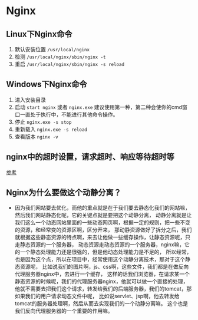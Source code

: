 # Nginx


## Linux下Nginx命令

1. 默认安装位置 `/usr/local/nginx`
2. 检测 `/usr/local/nginx/sbin/nginx -t`
3. 重启 `/usr/local/nginx/sbin/nginx -s reload`

## Windows下Nginx命令

1. 进入安装目录
2. 启动 `start nginx` 或者 `nginx.exe` 建议使用第一种，第二种会使你的cmd窗口一直处于执行中，不能进行其他命令操作。
3. 停止 `nginx.exe -s stop`
4. 重新载入 `nginx.exe -s reload`
5. 查看版本 `nginx -v`

## nginx中的超时设置，请求超时、响应等待超时等

[参考](https://www.cnblogs.com/lemon-flm/p/8352194.html)


## Nginx为什么要做这个动静分离？

* 因为我们网站要去优化，而他的重点就是在于我们要去静态化我们的网站嘛，然后我们网站静态化呢，它的关键点就是要把这个动静分离，
动静分离就是让我们这么一个动态网站里面的一些动态网页啊，根据一定的规则，把一些不变的资源，和经常变的资源区啊，区分开来，
那动静资源做好了拆分之后，我们就根据这些静态资源的特点啊，来去让他做一些缓存操作，让静态资源呢，只走静态资源的一个服务器，
动态资源走动态资源的一个服务器，nginx嘛，它的一个静态处理能力还是很强的，但是他动态处理能力是不足的，
所以经常，也是因为这个点，所以在项目中，经常使用这个动静分离技术，那对于这个静态资源呢，
比如说我们的图片啊，js、css啊，这些文件，我们都是在做反向代理服务器nginx中，去进行一个缓存，
这样的话我们浏览器，在请求某一个静态资源的时候呢，我们的代理服务器nginx，他就可以做一个直接的处理，
他就不需要去把我们这个请求，转发给我们的后端服务器，我们的tomcat，那如果我们的用户请求动态文件中呢，
比如说servlet、jsp啊，他去转发给tomcat的服务器处理啊，然后从而去实现我们的一个动静分离嘛。
这个也是我们反向代理服务器的一个重要的作用嘛。



